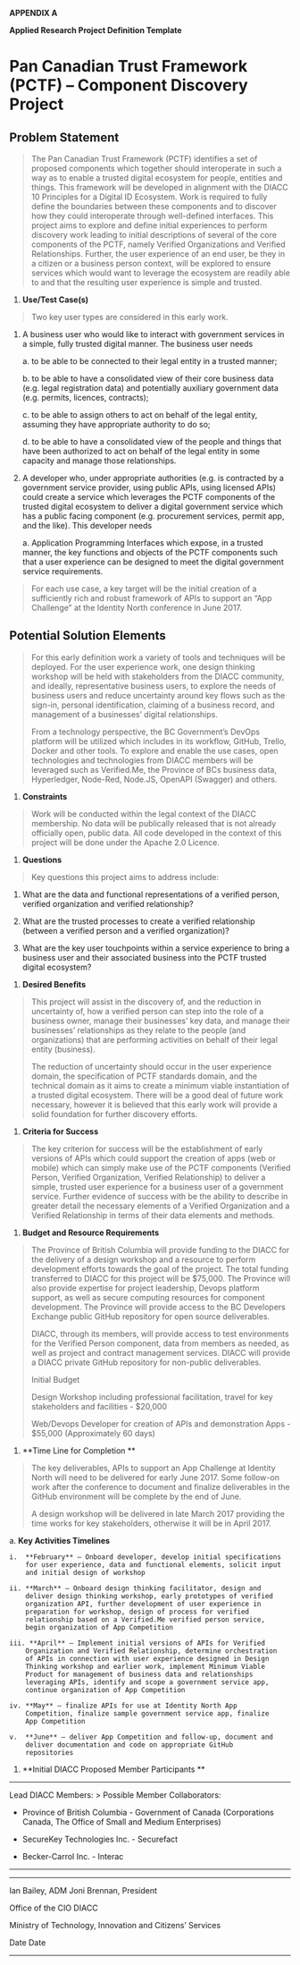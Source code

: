 **APPENDIX A**

**Applied Research Project Definition Template**

Pan Canadian Trust Framework (PCTF) – Component Discovery Project
=================================================================

Problem Statement
-----------------

> The Pan Canadian Trust Framework (PCTF) identifies a set of proposed
> components which together should interoperate in such a way as to
> enable a trusted digital ecosystem for people, entities and things.
> This framework will be developed in alignment with the DIACC 10
> Principles for a Digital ID Ecosystem. Work is required to fully
> define the boundaries between these components and to discover how
> they could interoperate through well-defined interfaces. This project
> aims to explore and define initial experiences to perform discovery
> work leading to initial descriptions of several of the core components
> of the PCTF, namely Verified Organizations and Verified Relationships.
> Further, the user experience of an end user, be they in a citizen or a
> business person context, will be explored to ensure services which
> would want to leverage the ecosystem are readily able to and that the
> resulting user experience is simple and trusted.

1.  **Use/Test Case(s)**

> Two key user types are considered in this early work.

1.  A business user who would like to interact with government services
    in a simple, fully trusted digital manner. The business user needs

    a.  to be able to be connected to their legal entity in a trusted
        manner;

    b.  to be able to have a consolidated view of their core business
        data (e.g. legal registration data) and potentially auxiliary
        government data (e.g. permits, licences, contracts);

    c.  to be able to assign others to act on behalf of the legal
        entity, assuming they have appropriate authority to do so;

    d.  to be able to have a consolidated view of the people and things
        that have been authorized to act on behalf of the legal entity
        in some capacity and manage those relationships.

2.  A developer who, under appropriate authorities (e.g. is contracted
    by a government service provider, using public APIs, using licensed
    APIs) could create a service which leverages the PCTF components of
    the trusted digital ecosystem to deliver a digital government
    service which has a public facing component (e.g. procurement
    services, permit app, and the like). This developer needs

    a.  Application Programming Interfaces which expose, in a trusted
        manner, the key functions and objects of the PCTF components
        such that a user experience can be designed to meet the digital
        government service requirements.

> For each use case, a key target will be the initial creation of a
> sufficiently rich and robust framework of APIs to support an “App
> Challenge” at the Identity North conference in June 2017.

Potential Solution Elements
---------------------------

> For this early definition work a variety of tools and techniques will
> be deployed. For the user experience work, one design thinking
> workshop will be held with stakeholders from the DIACC community, and
> ideally, representative business users, to explore the needs of
> business users and reduce uncertainty around key flows such as the
> sign-in, personal identification, claiming of a business record, and
> management of a businesses’ digital relationships.
>
> From a technology perspective, the BC Government’s DevOps platform
> will be utilized which includes in its workflow, GitHub, Trello,
> Docker and other tools. To explore and enable the use cases, open
> technologies and technologies from DIACC members will be leveraged
> such as Verified.Me, the Province of BCs business data, Hyperledger,
> Node-Red, Node.JS, OpenAPI (Swagger) and others.

1.  **Constraints**

> Work will be conducted within the legal context of the DIACC
> membership. No data will be publically released that is not already
> officially open, public data. All code developed in the context of
> this project will be done under the Apache 2.0 Licence.

1.  **Questions**

> Key questions this project aims to address include:

1.  What are the data and functional representations of a verified
    person, verified organization and verified relationship?

2.  What are the trusted processes to create a verified relationship
    (between a verified person and a verified organization)?

3.  What are the key user touchpoints within a service experience to
    bring a business user and their associated business into the PCTF
    trusted digital ecosystem?

<!-- -->

1.  **Desired Benefits**

> This project will assist in the discovery of, and the reduction in
> uncertainty of, how a verified person can step into the role of a
> business owner, manage their businesses’ key data, and manage their
> businesses’ relationships as they relate to the people (and
> organizations) that are performing activities on behalf of their legal
> entity (business).
>
> The reduction of uncertainty should occur in the user experience
> domain, the specification of PCTF standards domain, and the technical
> domain as it aims to create a minimum viable instantiation of a
> trusted digital ecosystem. There will be a good deal of future work
> necessary, however it is believed that this early work will provide a
> solid foundation for further discovery efforts.

1.  **Criteria for Success**

> The key criterion for success will be the establishment of early
> versions of APIs which could support the creation of apps (web or
> mobile) which can simply make use of the PCTF components (Verified
> Person, Verified Organization, Verified Relationship) to deliver a
> simple, trusted user experience for a business user of a government
> service. Further evidence of success with be the ability to describe
> in greater detail the necessary elements of a Verified Organization
> and a Verified Relationship in terms of their data elements and
> methods.

1.  **Budget and Resource Requirements**

> The Province of British Columbia will provide funding to the DIACC for
> the delivery of a design workshop and a resource to perform
> development efforts towards the goal of the project. The total funding
> transferred to DIACC for this project will be \$75,000. The Province
> will also provide expertise for project leadership, Devops platform
> support, as well as secure computing resources for component
> development. The Province will provide access to the BC Developers
> Exchange public GitHub repository for open source deliverables.
>
> DIACC, through its members, will provide access to test environments
> for the Verified Person component, data from members as needed, as
> well as project and contract management services. DIACC will provide a
> DIACC private GitHub repository for non-public deliverables.
>
> Initial Budget
>
> Design Workshop including professional facilitation, travel for key
> stakeholders and facilities - \$20,000
>
> Web/Devops Developer for creation of APIs and demonstration Apps -
> \$55,000 (Approximately 60 days)

1.  **Time Line for Completion **

> The key deliverables, APIs to support an App Challenge at Identity
> North will need to be delivered for early June 2017. Some follow-on
> work after the conference to document and finalize deliverables in the
> GitHub environment will be complete by the end of June.
>
> A design workshop will be delivered in late March 2017 providing the
> time works for key stakeholders, otherwise it will be in April 2017.

a.  **Key Activities Timelines**

    i.  **February** – Onboard developer, develop initial specifications
        for user experience, data and functional elements, solicit input
        and initial design of workshop

    ii. **March** – Onboard design thinking facilitator, design and
        deliver design thinking workshop, early prototypes of verified
        organization API, further development of user experience in
        preparation for workshop, design of process for verified
        relationship based on a Verified.Me verified person service,
        begin organization of App Competition

    iii. **April** – Implement initial versions of APIs for Verified
        Organization and Verified Relationship, determine orchestration
        of APIs in connection with user experience designed in Design
        Thinking workshop and earlier work, implement Minimum Viable
        Product for management of business data and relationships
        leveraging APIs, identify and scope a government service app,
        continue organization of App Competition

    iv. **May** – finalize APIs for use at Identity North App
        Competition, finalize sample government service app, finalize
        App Competition

    v.  **June** – deliver App Competition and follow-up, document and
        deliver documentation and code on appropriate GitHub
        repositories

<!-- -->

1.  **Initial DIACC Proposed Member Participants **

  ---------------------------------- --------------------------------------------------------------------------------------------
  Lead DIACC Members:                > Possible Member Collaborators:
                                     
  -   Province of British Columbia   -   Government of Canada (Corporations Canada, The Office of Small and Medium Enterprises)
                                     
  -   SecureKey Technologies Inc.    -   Securefact
                                     
  -   Becker-Carrol Inc.             -   Interac
                                     
  ---------------------------------- --------------------------------------------------------------------------------------------

  ----------------------------------------------------------- -- -------------------------
  Ian Bailey, ADM                                                Joni Brennan, President
                                                                 
  Office of the CIO                                              DIACC
                                                                 
  Ministry of Technology, Innovation and Citizens’ Services      

  Date                                                           Date
  ----------------------------------------------------------- -- -------------------------


